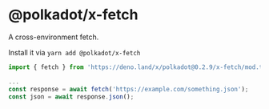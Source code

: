 # @polkadot/x-fetch

A cross-environment fetch.

Install it via `yarn add @polkadot/x-fetch`

```js
import { fetch } from 'https://deno.land/x/polkadot@0.2.9/x-fetch/mod.ts';

...
const response = await fetch('https://example.com/something.json');
const json = await response.json();
```
